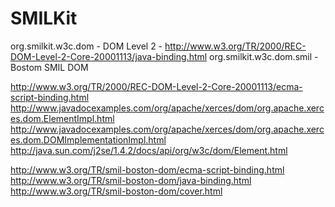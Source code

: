 SMILKit
=======

org.smilkit.w3c.dom - DOM Level 2 - http://www.w3.org/TR/2000/REC-DOM-Level-2-Core-20001113/java-binding.html
org.smilkit.w3c.dom.smil - Bostom SMIL DOM

http://www.w3.org/TR/2000/REC-DOM-Level-2-Core-20001113/ecma-script-binding.html
http://www.javadocexamples.com/org/apache/xerces/dom/org.apache.xerces.dom.ElementImpl.html
http://www.javadocexamples.com/org/apache/xerces/dom/org.apache.xerces.dom.DOMImplementationImpl.html
http://java.sun.com/j2se/1.4.2/docs/api/org/w3c/dom/Element.html

http://www.w3.org/TR/smil-boston-dom/ecma-script-binding.html
http://www.w3.org/TR/smil-boston-dom/java-binding.html
http://www.w3.org/TR/smil-boston-dom/cover.html